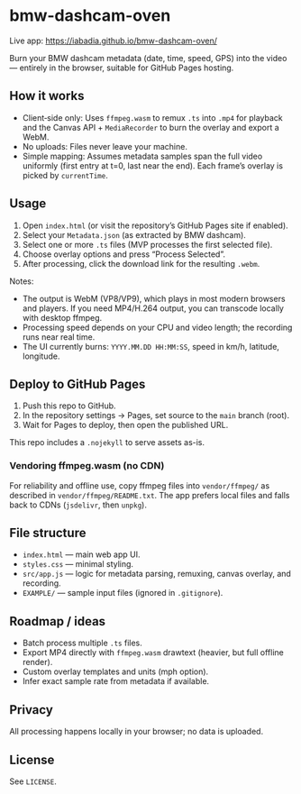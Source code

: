 # bmw-dashcam-oven

Live app: https://iabadia.github.io/bmw-dashcam-oven/

Burn your BMW dashcam metadata (date, time, speed, GPS) into the video — entirely in the browser, suitable for GitHub Pages hosting.

## How it works

- Client‑side only: Uses `ffmpeg.wasm` to remux `.ts` into `.mp4` for playback and the Canvas API + `MediaRecorder` to burn the overlay and export a WebM.
- No uploads: Files never leave your machine.
- Simple mapping: Assumes metadata samples span the full video uniformly (first entry at t=0, last near the end). Each frame’s overlay is picked by `currentTime`.

## Usage

1. Open `index.html` (or visit the repository’s GitHub Pages site if enabled).
2. Select your `Metadata.json` (as extracted by BMW dashcam).
3. Select one or more `.ts` files (MVP processes the first selected file).
4. Choose overlay options and press “Process Selected”.
5. After processing, click the download link for the resulting `.webm`.

Notes:
- The output is WebM (VP8/VP9), which plays in most modern browsers and players. If you need MP4/H.264 output, you can transcode locally with desktop ffmpeg.
- Processing speed depends on your CPU and video length; the recording runs near real time.
- The UI currently burns: `YYYY.MM.DD HH:MM:SS`, speed in km/h, latitude, longitude.

## Deploy to GitHub Pages

1. Push this repo to GitHub.
2. In the repository settings → Pages, set source to the `main` branch (root).
3. Wait for Pages to deploy, then open the published URL.

This repo includes a `.nojekyll` to serve assets as-is.

### Vendoring ffmpeg.wasm (no CDN)

For reliability and offline use, copy ffmpeg files into `vendor/ffmpeg/` as described in `vendor/ffmpeg/README.txt`. The app prefers local files and falls back to CDNs (`jsdelivr`, then `unpkg`).

## File structure

- `index.html` — main web app UI.
- `styles.css` — minimal styling.
- `src/app.js` — logic for metadata parsing, remuxing, canvas overlay, and recording.
- `EXAMPLE/` — sample input files (ignored in `.gitignore`).

## Roadmap / ideas

- Batch process multiple `.ts` files.
- Export MP4 directly with `ffmpeg.wasm` drawtext (heavier, but full offline render).
- Custom overlay templates and units (mph option).
- Infer exact sample rate from metadata if available.

## Privacy

All processing happens locally in your browser; no data is uploaded.

## License

See `LICENSE`.
